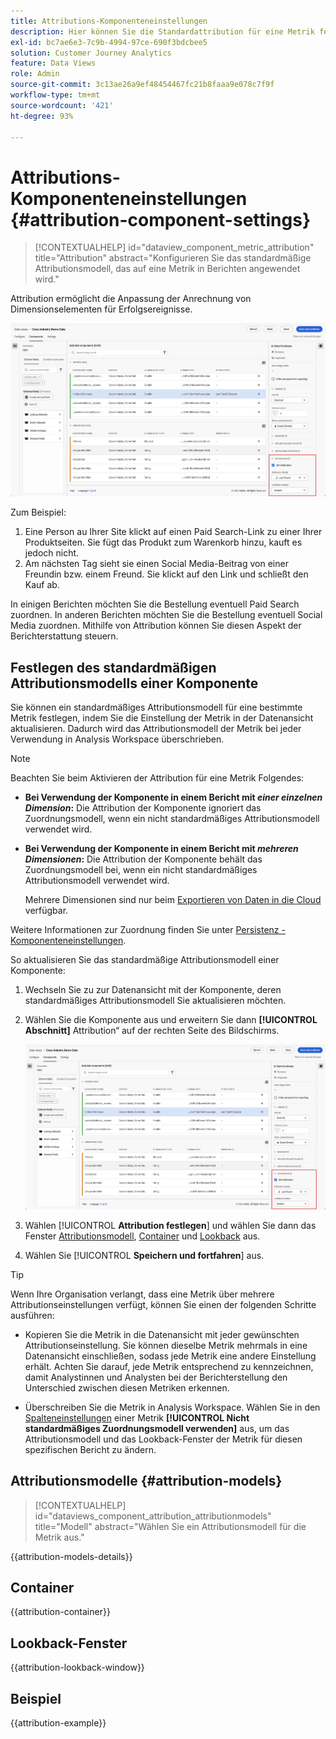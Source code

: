 ```yaml
---
title: Attributions-Komponenteneinstellungen
description: Hier können Sie die Standardattribution für eine Metrik festlegen.
exl-id: bc7ae6e3-7c9b-4994-97ce-690f3bdcbee5
solution: Customer Journey Analytics
feature: Data Views
role: Admin
source-git-commit: 3c13ae26a9ef48454467fc21b8faaa9e078c7f9f
workflow-type: tm+mt
source-wordcount: '421'
ht-degree: 93%

---
```


# Attributions-Komponenteneinstellungen {#attribution-component-settings}

<!-- markdownlint-disable MD034 -->

>[!CONTEXTUALHELP]
>id="dataview_component_metric_attribution"
>title="Attribution"
>abstract="Konfigurieren Sie das standardmäßige Attributionsmodell, das auf eine Metrik in Berichten angewendet wird."

<!-- markdownlint-enable MD034 -->


Attribution ermöglicht die Anpassung der Anrechnung von Dimensionselementen für Erfolgsereignisse.

![Datenansichtsfenster mit hervorgehobener Option Attribution festlegen](../assets/attribution-settings.png)

Zum Beispiel:

1. Eine Person au Ihrer Site klickt auf einen Paid Search-Link zu einer Ihrer Produktseiten. Sie fügt das Produkt zum Warenkorb hinzu, kauft es jedoch nicht.
2. Am nächsten Tag sieht sie einen Social Media-Beitrag von einer Freundin bzw. einem Freund. Sie klickt auf den Link und schließt den Kauf ab.

In einigen Berichten möchten Sie die Bestellung eventuell Paid Search zuordnen. In anderen Berichten möchten Sie die Bestellung eventuell Social Media zuordnen. Mithilfe von Attribution können Sie diesen Aspekt der Berichterstattung steuern.

## Festlegen des standardmäßigen Attributionsmodells einer Komponente

Sie können ein standardmäßiges Attributionsmodell für eine bestimmte Metrik festlegen, indem Sie die Einstellung der Metrik in der Datenansicht aktualisieren. Dadurch wird das Attributionsmodell der Metrik bei jeder Verwendung in Analysis Workspace überschrieben.

>[!NOTE]
>
>Beachten Sie beim Aktivieren der Attribution für eine Metrik Folgendes:
>
>* **Bei Verwendung der Komponente in einem Bericht mit *einer einzelnen Dimension*:** Die Attribution der Komponente ignoriert das Zuordnungsmodell, wenn ein nicht standardmäßiges Attributionsmodell verwendet wird.
>
>* **Bei Verwendung der Komponente in einem Bericht mit *mehreren Dimensionen*:** Die Attribution der Komponente behält das Zuordnungsmodell bei, wenn ein nicht standardmäßiges Attributionsmodell verwendet wird.
>
>   Mehrere Dimensionen sind nur beim [Exportieren von Daten in die Cloud](/help/analysis-workspace/export/export-cloud.md) verfügbar.
>
> Weitere Informationen zur Zuordnung finden Sie unter [Persistenz - Komponenteneinstellungen](/help/data-views/component-settings/persistence.md).

So aktualisieren Sie das standardmäßige Attributionsmodell einer Komponente:

1. Wechseln Sie zu zur Datenansicht mit der Komponente, deren standardmäßiges Attributionsmodell Sie aktualisieren möchten.

1. Wählen Sie die Komponente aus und erweitern Sie dann **[!UICONTROL Abschnitt]** Attribution“ auf der rechten Seite des Bildschirms.

   ![Datenansichtsfenster mit hervorgehobener Option Attribution festlegen](../assets/attribution-settings.png)

1. Wählen [!UICONTROL **Attribution festlegen**] und wählen Sie dann das Fenster [Attributionsmodell](#attribution-models), [Container](#container) und [Lookback](#lookback-window) aus.



1. Wählen Sie [!UICONTROL **Speichern und fortfahren**] aus.

>[!TIP]
>
>Wenn Ihre Organisation verlangt, dass eine Metrik über mehrere Attributionseinstellungen verfügt, können Sie einen der folgenden Schritte ausführen:
>
> * Kopieren Sie die Metrik in die Datenansicht mit jeder gewünschten Attributionseinstellung. Sie können dieselbe Metrik mehrmals in eine Datenansicht einschließen, sodass jede Metrik eine andere Einstellung erhält. Achten Sie darauf, jede Metrik entsprechend zu kennzeichnen, damit Analystinnen und Analysten bei der Berichterstellung den Unterschied zwischen diesen Metriken erkennen.
>
> * Überschreiben Sie die Metrik in Analysis Workspace. Wählen Sie in den [Spalteneinstellungen](/help/analysis-workspace/visualizations/freeform-table/column-row-settings/column-settings.md) einer Metrik **[!UICONTROL Nicht standardmäßiges Zuordnungsmodell verwenden]** aus, um das Attributionsmodell und das Lookback-Fenster der Metrik für diesen spezifischen Bericht zu ändern.

## Attributionsmodelle {#attribution-models}

<!-- markdownlint-disable MD034 -->

>[!CONTEXTUALHELP]
>id="dataviews_component_attribution_attributionmodels"
>title="Modell"
>abstract="Wählen Sie ein Attributionsmodell für die Metrik aus."

<!-- markdownlint-enable MD034 -->

{{attribution-models-details}}

## Container

{{attribution-container}}

## Lookback-Fenster

{{attribution-lookback-window}}

## Beispiel

{{attribution-example}}

